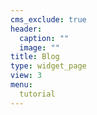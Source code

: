 ```yaml
---
cms_exclude: true
header:
  caption: ""
  image: ""
title: Blog
type: widget_page
view: 3
menu:
  tutorial
---
```

